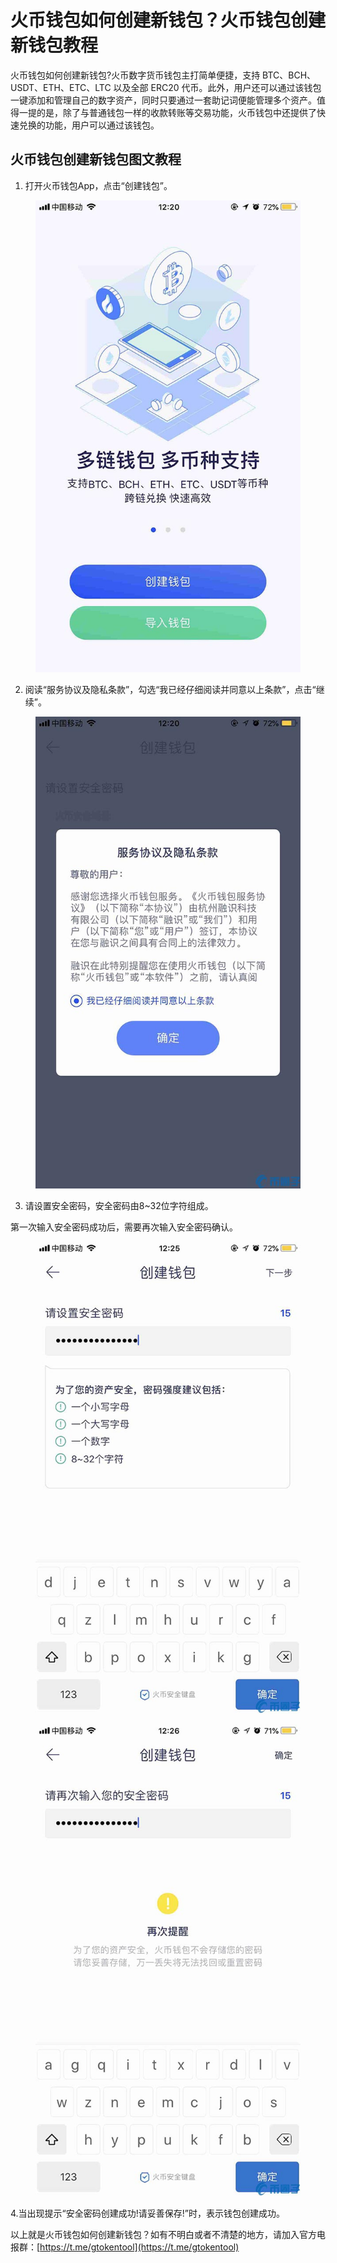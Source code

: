# 火币钱包如何创建新钱包？火币钱包创建新钱包教程

火币钱包如何创建新钱包?火币数字货币钱包主打简单便捷，支持 BTC、BCH、USDT、ETH、ETC、LTC 以及全部 ERC20 代币。此外，用户还可以通过该钱包一键添加和管理自己的数字资产，同时只要通过一套助记词便能管理多个资产。值得一提的是，除了与普通钱包一样的收款转账等交易功能，火币钱包中还提供了快速兑换的功能，用户可以通过该钱包。

## 火币钱包创建新钱包图文教程

1. 打开火币钱包App，点击“创建钱包”。

<figure><img src="../.gitbook/assets/202111121599.jpg" alt=""><figcaption></figcaption></figure>

2. 阅读“服务协议及隐私条款”，勾选“我已经仔细阅读并同意以上条款”，点击“继续”。

<figure><img src="../.gitbook/assets/202111121599 (1).jpg" alt=""><figcaption></figcaption></figure>

3. 请设置安全密码，安全密码由8\~32位字符组成。

第一次输入安全密码成功后，需要再次输入安全密码确认。

<figure><img src="../.gitbook/assets/202111121599 (2).jpg" alt=""><figcaption></figcaption></figure>

<figure><img src="../.gitbook/assets/202111121599 (3).jpg" alt=""><figcaption></figcaption></figure>

4.当出现提示“安全密码创建成功!请妥善保存!”时，表示钱包创建成功。

以上就是火币钱包如何创建新钱包？如有不明白或者不清楚的地方，请加入官方电报群：[https://t.me/gtokentool](https://t.me/gtokentool)
